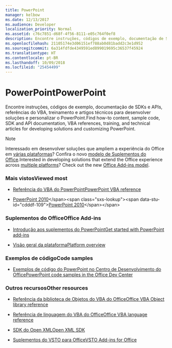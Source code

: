 ```yaml
---
title: PowerPoint
manager: kelbow
ms.date: 12/13/2017
ms.audience: Developer
localization_priority: Normal
ms.assetid: c76c7851-d68f-4f56-8111-e05c764f0ef8
description: Encontre instruções, códigos de exemplo, documentação de SDKs e APIs, referências do VBA, treinamento e artigos técnicos para desenvolver soluções e personalizar o PowerPoint.
ms.openlocfilehash: 21105174e3d06151ef788ab0d81badd2c3e1d952
ms.sourcegitcommit: 6a314fdfde4349591ed899019695c36537f45924
ms.translationtype: HT
ms.contentlocale: pt-BR
ms.lasthandoff: 10/09/2018
ms.locfileid: "25454499"
---
```

# <a name="powerpoint"></a><span data-ttu-id="cdddf-103">PowerPoint</span><span class="sxs-lookup"><span data-stu-id="cdddf-103">PowerPoint</span></span>

<span data-ttu-id="cdddf-104">Encontre instruções, códigos de exemplo, documentação de SDKs e APIs, referências do VBA, treinamento e artigos técnicos para desenvolver soluções e personalizar o PowerPoint.</span><span class="sxs-lookup"><span data-stu-id="cdddf-104">Find how-to content, sample code, SDK and API documentation, VBA references, training, and technical articles for developing solutions and customizing PowerPoint.</span></span>
  
> [!NOTE]
> <span data-ttu-id="cdddf-p101">Interessado em desenvolver soluções que ampliem a experiência do Office em [várias plataformas](https://docs.microsoft.com/office/dev/add-ins/overview/office-add-in-availability)? Confira o novo [modelo de Suplementos do Office](https://docs.microsoft.com/office/dev/add-ins/).</span><span class="sxs-lookup"><span data-stu-id="cdddf-p101">Interested in developing solutions that extend the Office experience across [multiple platforms](https://docs.microsoft.com/office/dev/add-ins/overview/office-add-in-availability)? Check out the new [Office Add-ins model](https://docs.microsoft.com/office/dev/add-ins/).</span></span> 
  
### <a name="viewed-most"></a><span data-ttu-id="cdddf-107">Mais vistos</span><span class="sxs-lookup"><span data-stu-id="cdddf-107">Viewed most</span></span>
  
- [<span data-ttu-id="cdddf-108">Referência do VBA do PowerPoint</span><span class="sxs-lookup"><span data-stu-id="cdddf-108">PowerPoint VBA reference</span></span>](https://docs.microsoft.com/office/vba/api/overview/powerpoint)
  
- <span data-ttu-id="cdddf-109">[PowerPoint 2010](https://docs.microsoft.com/previous-versions/office/developer/office-2010/cc313152(v=office.12))</span><span class="sxs-lookup"><span data-stu-id="cdddf-109">[PowerPoint 2010](https://docs.microsoft.com/previous-versions/office/developer/office-2010/cc313152(v=office.12))</span></span>
  
### <a name="office-add-ins"></a><span data-ttu-id="cdddf-110">Suplementos do Office</span><span class="sxs-lookup"><span data-stu-id="cdddf-110">Office Add-ins</span></span>
  
- [<span data-ttu-id="cdddf-111">Introdução aos suplementos do PowerPoint</span><span class="sxs-lookup"><span data-stu-id="cdddf-111">Get started with PowerPoint add-ins</span></span>](https://docs.microsoft.com/office/dev/add-ins/quickstarts/powerpoint-quickstart?tabs=visual-studio)
  
- [<span data-ttu-id="cdddf-112">Visão geral da plataforma</span><span class="sxs-lookup"><span data-stu-id="cdddf-112">Platform overview</span></span>](https://docs.microsoft.com/office/dev/add-ins/overview/office-add-ins)
  
### <a name="code-samples"></a><span data-ttu-id="cdddf-113">Exemplos de código</span><span class="sxs-lookup"><span data-stu-id="cdddf-113">Code samples</span></span>
  
- [<span data-ttu-id="cdddf-114">Exemplos de código do PowerPoint no Centro de Desenvolvimento do Office</span><span class="sxs-lookup"><span data-stu-id="cdddf-114">PowerPoint code samples in the Office Dev Center</span></span>](https://developer.microsoft.com/office/gallery/?filterBy=Samples,PowerPoint)
  
### <a name="other-resources"></a><span data-ttu-id="cdddf-115">Outros recursos</span><span class="sxs-lookup"><span data-stu-id="cdddf-115">Other resources</span></span>

- [<span data-ttu-id="cdddf-116">Referência da biblioteca de Objetos do VBA do Office</span><span class="sxs-lookup"><span data-stu-id="cdddf-116">Office VBA Object library reference</span></span>](https://docs.microsoft.com/office/vba/api/overview/library-reference)

- [<span data-ttu-id="cdddf-117">Referência de linguagem do VBA do Office</span><span class="sxs-lookup"><span data-stu-id="cdddf-117">Office VBA language reference</span></span>](https://docs.microsoft.com/office/vba/api/overview/language-reference) 

- [<span data-ttu-id="cdddf-118">SDK do Open XML</span><span class="sxs-lookup"><span data-stu-id="cdddf-118">Open XML SDK</span></span>](https://docs.microsoft.com/office/open-xml/open-xml-sdk)

- [<span data-ttu-id="cdddf-119">Suplementos do VSTO para Office</span><span class="sxs-lookup"><span data-stu-id="cdddf-119">VSTO Add-ins for Office</span></span>](https://docs.microsoft.com/visualstudio/vsto/create-vsto-add-ins-for-office-by-using-visual-studio?view=vs-2017)
  
